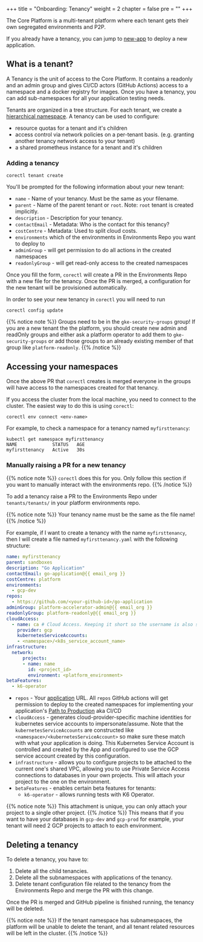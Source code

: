 +++
title = "Onboarding: Tenancy"
weight = 2
chapter = false
pre = ""
+++

The Core Platform is a multi-tenant platform where each tenant gets their own segregated environments and P2P.

If you already have a tenancy, you can jump to [new-app](./new-app) to deploy a new application.

## What is a tenant?

A Tenancy is the unit of access to the Core Platform.
It contains a readonly and an admin group and gives CI/CD actors
(GitHub Actions) access to a namespace and a docker registry for images.
Once you have a tenancy, you can add sub-namespaces for all your application testing needs.

Tenants are organized in a tree structure.
For each tenant, we create a [hierarchical namespace](https://github.com/kubernetes-sigs/hierarchical-namespaces).
A tenancy can be used to configure:

- resource quotas for a tenant and it's children
- access control via network policies on a per-tenant basis. (e.g. granting another tenancy network access to your tenant)
- a shared prometheus instance for a tenant and it's children

### Adding a tenancy

```shell
corectl tenant create
```

You'll be prompted for the following information about your new tenant:

- `name` - Name of your tenancy. Must be the same as your filename.
- `parent` - Name of the parent tenant or `root`. Note: `root` tenant is created implicitly.
- `description` - Description for your tenancy.
- `contactEmail` - Metadata: Who is the contact for this tenancy?
- `costCentre` - Metadata: Used to split cloud costs.
- `environments` which of the environments in Environments Repo you want to deploy to
- `adminGroup` - will get permission to do all actions in the created namespaces
- `readonlyGroup` - will get read-only access to the created namespaces

Once you fill the form, `corectl` will create a PR in the Environments Repo with a new file for the tenancy.
Once the PR is merged, a configuration for the new tenant will be provisioned automatically.

In order to see your new tenancy in `corectl` you will need to run

```shell
corectl config update
```

{{% notice note %}}
Groups need to be in the `gke-security-groups` group!
If you are a new tenant the the platform, you should create new admin and readOnly groups and either ask a platform operator to add them 
to `gke-security-groups` or add those groups to an already existing member of that group like `platform-readonly`.
{{% /notice %}}

## Accessing your namespaces

Once the above PR that `corectl` creates is merged everyone in the groups will have access to the namespaces created for that tenancy.

If you access the cluster from the local machine, you need to connect to the cluster.
The easiest way to do this is using `corectl`:

```shell
corectl env connect <env-name>
```

For example, to check a namespace for a tenancy named `myfirsttenancy`:

```shell
kubectl get namespace myfirsttenancy
NAME             STATUS   AGE
myfirsttenancy   Active   30s
```

### Manually raising a PR for a new tenancy

{{% notice note %}}
`corectl` does this for you. Only follow this section if you want to manually interact with the environments repo.
{{% /notice %}}

To add a tenancy raise a PR to the Environments Repo under `tenants/tenants/` in your platform environments repo.

{{% notice note %}}
Your tenancy name must be the same as the file name!
{{% /notice %}}

For example, if I want to create a tenancy with the name `myfirsttenancy`, then I will create a file named `myfirsttenancy.yaml` with the following structure:

```yaml
name: myfirsttenancy 
parent: sandboxes
description: "Go Application"
contactEmail: go-application@{{ email_org }}
costCentre: platform
environments:
  - gcp-dev
repos:
  - https://github.com/<your-github-id>/go-application
adminGroup: platform-accelerator-admin@{{ email_org }}
readonlyGroup: platform-readonly@{{ email_org }}
cloudAccess:
  - name: ca # Cloud Access. Keeping it short so the username is also short, biggest one will be ca-connected-app-functional which is 27 chars, for mysql 8.0 needs to be 32max. For 5.7 16 max
    provider: gcp
    kubernetesServiceAccounts:
    - <namespace>/<k8s_service_account_name>
infrastructure:
  network:
      projects:
      - name: name
        id: <project_id>
        environment: <platform_environment>
betaFeatures:
  - k6-operator
```

- `repos` - Your [application](./new-app) URL. All `repos` GitHub actions will get permission to deploy to the created namespaces for implementing your application's [Path to Production](../p2p) aka CI/CD
- `cloudAccess` - generates cloud-provider-specific machine identities for kubernetes service accounts to impersonate/assume. Note that the `kubernetesServiceAccounts` are constructed like `<namespace>/<kubernetesServiceAccount>` so make sure these match with what your application is doing. This Kubernetes Service Account is controlled and created by the App and configured to use the GCP service account created by this configuration.
- `infrastructure` - allows you to configure projects to be attached to the current one's shared VPC, allowing you to use Private Service Access connections to databases in your own projects. This will attach your project to the one on the environment.
- `betaFeatures` - enables certain beta features for tenants:
  - `k6-operator` - allows running tests with K6 Operator.

{{% notice note %}}
This attachment is unique, you can only attach your project to a single other project.
{{% /notice %}}
This means that if you want to have your databases in `gcp-dev` and `gcp-prod` for example, your tenant will need 2 GCP projects to attach to each environment.

## Deleting a tenancy

To delete a tenancy, you have to:

1. Delete all the child tenancies.
2. Delete all the subnamespaces with applications of the tenancy.
3. Delete tenant configuration file related to the tenancy from the Environments Repo and merge the PR with this change.

Once the PR is merged and GitHub pipeline is finished running, the tenancy will be deleted.

{{% notice note %}}
If the tenant namespace has subnamespaces,
the platform will be unable to delete the tenant, and all tenant related resources will be left in the cluster.
{{% /notice %}}
